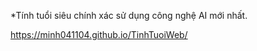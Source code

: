 *Tính tuổi siêu chính xác sử dụng công nghệ AI mới nhất.

https://minh041104.github.io/TinhTuoiWeb/
